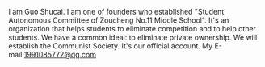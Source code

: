 I am Guo Shucai.
I am one of founders who established "Student Autonomous Committee of Zoucheng No.11 Middle School".
It's an organization that helps students to eliminate competition and to help other students.
We have a common ideal: to eliminate private ownership.
We will establish the Communist Society.
It's our official account.
My E-mail:1991085772@qq.com
